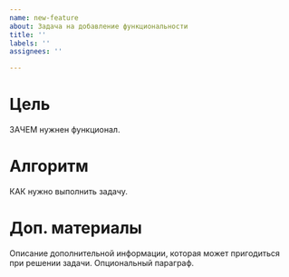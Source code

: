```yaml
---
name: new-feature
about: Задача на добавление функциональности
title: ''
labels: ''
assignees: ''

---
```


# Цель
ЗАЧЕМ нужнен функционал.

# Алгоритм
КАК нужно выполнить задачу.

# Доп. материалы
Описание дополнительной информации, которая может пригодиться при решении задачи. Опциональный параграф.
